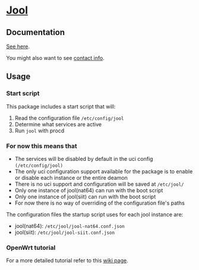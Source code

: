 # [Jool](https://nicmx.github.io/Jool/en/index.html)

## Documentation

[See here](https://nicmx.github.io/Jool/en/documentation.html).

You might also want to see [contact info](https://nicmx.github.io/Jool/en/contact.html).

## Usage

### Start script

This package includes a start script that will:

  1. Read the configuration file `/etc/config/jool`
  2. Determine what services are active
  3. Run `jool` with procd

### For now this means that
  
- The services will be disabled by default in the uci config `(/etc/config/jool)`
- The only uci configuration support available for the package is to enable or disable each instance or the entire deamon
- There is no uci support and configuration will be saved at `/etc/jool/`
- Only one instance of jool(nat64) can run with the boot script
- Only one instance of jool(siit) can run with the boot script
- For now there is no way of overriding of the configuration file's paths

The configuration files the startup script uses for each jool instance are:

- jool(nat64): `/etc/jool/jool-nat64.conf.json`
- jool(siit): `/etc/jool/jool-siit.conf.json`

### OpenWrt tutorial

For a more detailed tutorial refer to this [wiki page](https://openwrt.org/docs/guide-user/network/ipv6/nat64).
